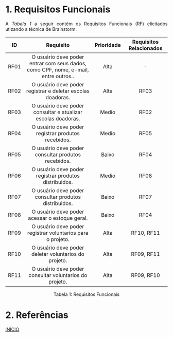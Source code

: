 # 1. Requisitos Funcionais

<p align="justify">A <i>Tabela 1</i> a seguir contém os Requisitos Funcionais (RF) elicitados utizando a técnica de Brainstorm.</p>

| ID   |                                 Requisito                                 | Prioridade | Requisitos Relacionados |
| :--: | :-----------------------------------------------------------------------: | :--------: | :---------: |
| RF01 |              O usuário deve poder entrar com seus dados, como CPF, nome, e-mail, entre outros..                  |  Alta      |     -       |
| RF02 |             O usuário deve poder registrar e deletar escolas doadoras.    |  Alta      |     RF03       |
| RF03 |             O usuário deve poder consultar e atualizar escolas doadoras.  |  Medio     |     RF02       |
| RF04 |             O usuário deve poder registrar produtos recebidos.            |  Medio      |     RF05       |
| RF05 |             O usuário deve poder consultar produtos recebidos.            |  Baixo      |     RF04       |
| RF06 |             O usuário deve poder registrar produtos distribuidos.         |  Medio      |     RF08       |
| RF07 |             O usuário deve poder consultar produtos distribuidos.         |  Baixo      |     RF07       |
| RF08 |             O usuário deve poder acessar  o estoque geral.                |  Baixo      |     RF04       |
| RF09 |              O usuário deve poder registrar voluntarios para o projeto.   |  Alta      |       RF10, RF11      |
| RF10 |              O usuário deve poder deletar voluntarios do projeto.         |  Alta      |      RF09, RF11       |
| RF11 |              O usuário deve poder consultar voluntarios do projeto.       |  Alta      |      RF09, RF10       |


<div style="text-align: center">
<p>Tabela 1: Requisitos Funcionais</p>
</div>

# 2. Referências


<a href="../README.md">INÍCIO</a>
